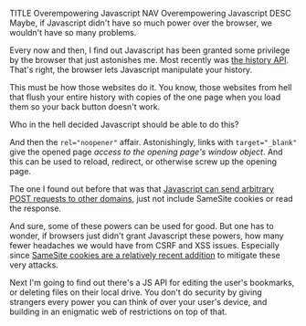 TITLE Overempowering Javascript
NAV Overempowering Javascript
DESC Maybe, if Javascript didn't have so much power over the browser, we wouldn't have so many problems.

Every now and then, I find out Javascript has been granted some privilege by the browser that just astonishes me. Most recently was [the history API](https://developer.mozilla.org/en-US/docs/Web/API/History). That's right, the browser lets Javascript manipulate your history.

This must be how those websites do it. You know, those websites from hell that flush your entire history with copies of the one page when you load them so your back button doesn't work.

Who in the hell decided Javascript should be able to do this?

And then the `rel="noopener"` affair. Astonishingly, links with `target="_blank"` give the opened page *access to the opening page's window object*. And this can be used to reload, redirect, or otherwise screw up the opening page.

The one I found out before that was that [Javascript can send arbitrary POST requests to other domains](https://stackoverflow.com/questions/58774463/csrf-exploit-stopped-working-without-me-fixing-it), just not include SameSite cookies or read the response.

And sure, some of these powers can be used for good. But one has to wonder, if browsers just didn't grant Javascript these powers, how many fewer headaches we would have from CSRF and XSS issues. Especially since [SameSite cookies are a relatively recent addition](https://en.wikipedia.org/wiki/HTTP_cookie#Same-site_cookie) to mitigate these very attacks.

Next I'm going to find out there's a JS API for editing the user's bookmarks, or deleting files on their local drive. You don't do security by giving strangers every power you can think of over your user's device, and building in an enigmatic web of restrictions on top of that.
